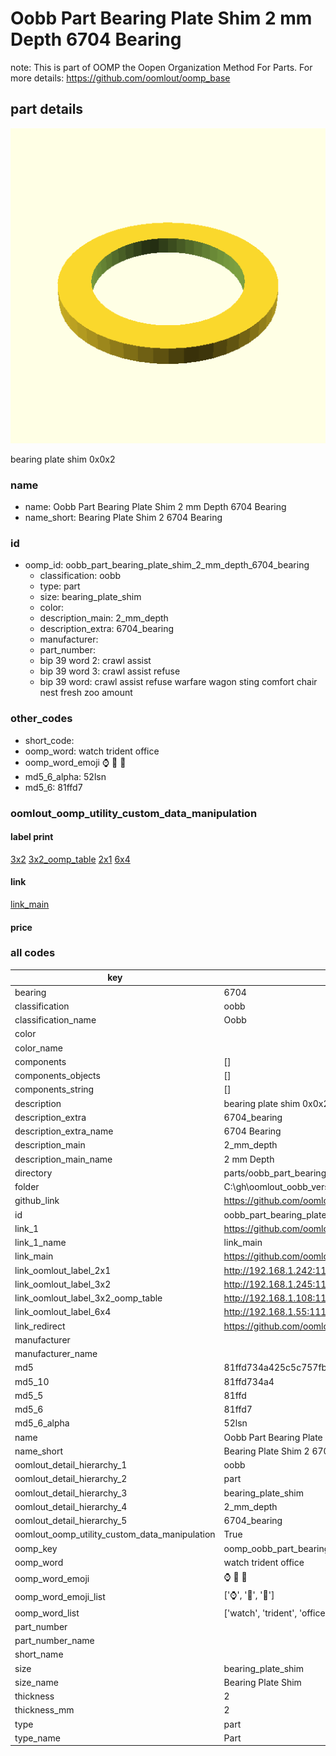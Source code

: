 # Oobb Part Bearing Plate Shim 2 mm Depth 6704 Bearing  

note: This is part of OOMP the Oopen Organization Method For Parts. For more details: https://github.com/oomlout/oomp_base

##  part details
  

[![](3dpr.png)](3dpr.png)

bearing plate shim 0x0x2



### name
* name: Oobb Part Bearing Plate Shim 2 mm Depth 6704 Bearing
* name_short: Bearing Plate Shim 2 6704 Bearing
### id
* oomp_id: oobb_part_bearing_plate_shim_2_mm_depth_6704_bearing
  * classification: oobb
  * type: part
  * size: bearing_plate_shim
  * color: 
  * description_main: 2_mm_depth
  * description_extra: 6704_bearing
  * manufacturer: 
  * part_number: 
  * bip 39 word 2: crawl assist
  * bip 39 word 3: crawl assist refuse
  * bip 39 word: crawl assist refuse warfare wagon sting comfort chair nest fresh zoo amount

### other_codes
* short_code: 
* oomp_word: watch trident office
* oomp_word_emoji :watch: :trident: :office:
* md5_6_alpha: 52lsn
* md5_6: 81ffd7






### oomlout_oomp_utility_custom_data_manipulation
#### label print
[3x2](http://192.168.1.245:1112/?label=oomp%2052lsn)
[3x2_oomp_table](http://192.168.1.108:1112/?label=oomp%2052lsn)
[2x1](http://192.168.1.242:1112/?label=oomp%2052lsn)
[6x4](http://192.168.1.55:1112/?label=oomp%2052lsn)    

#### link

[link_main](https://github.com/oomlout/oomlout_oobb_version_4_generated_parts/tree/main/navigation_oomp/oobb/part/bearing_plate_shim/2_mm_depth/6704_bearing/part)                              

#### price







### all codes 
| key | value |  
| --- | --- |  
| bearing | 6704 |  
| classification | oobb |  
| classification_name | Oobb |  
| color |  |  
| color_name |  |  
| components | [] |  
| components_objects | [] |  
| components_string | [] |  
| description | bearing plate shim 0x0x2 |  
| description_extra | 6704_bearing |  
| description_extra_name | 6704 Bearing |  
| description_main | 2_mm_depth |  
| description_main_name | 2 mm Depth |  
| directory | parts/oobb_part_bearing_plate_shim_2_mm_depth_6704_bearing |  
| folder | C:\gh\oomlout_oobb_version_4_generated_parts\parts\oobb_part_bearing_plate_shim_2_mm_depth_6704_bearing |  
| github_link | https://github.com/oomlout/oomlout_oomp_part_src/tree/main/parts/oobb_part_bearing_plate_shim_2_mm_depth_6704_bearing |  
| id | oobb_part_bearing_plate_shim_2_mm_depth_6704_bearing |  
| link_1 | https://github.com/oomlout/oomlout_oobb_version_4_generated_parts/tree/main/navigation_oomp/oobb/part/bearing_plate_shim/2_mm_depth/6704_bearing/part |  
| link_1_name | link_main |  
| link_main | https://github.com/oomlout/oomlout_oobb_version_4_generated_parts/tree/main/navigation_oomp/oobb/part/bearing_plate_shim/2_mm_depth/6704_bearing/part |  
| link_oomlout_label_2x1 | http://192.168.1.242:1112/?label=oomp%2052lsn |  
| link_oomlout_label_3x2 | http://192.168.1.245:1112/?label=oomp%2052lsn |  
| link_oomlout_label_3x2_oomp_table | http://192.168.1.108:1112/?label=oomp%2052lsn |  
| link_oomlout_label_6x4 | http://192.168.1.55:1112/?label=oomp%2052lsn |  
| link_redirect | https://github.com/oomlout/oomlout_oobb_version_4_generated_parts/tree/main/parts/oobb_bearing_plate_shim_02_6704 |  
| manufacturer |  |  
| manufacturer_name |  |  
| md5 | 81ffd734a425c5c757fb2f7168c37195 |  
| md5_10 | 81ffd734a4 |  
| md5_5 | 81ffd |  
| md5_6 | 81ffd7 |  
| md5_6_alpha | 52lsn |  
| name | Oobb Part Bearing Plate Shim 2 mm Depth 6704 Bearing |  
| name_short | Bearing Plate Shim 2 6704 Bearing |  
| oomlout_detail_hierarchy_1 | oobb |  
| oomlout_detail_hierarchy_2 | part |  
| oomlout_detail_hierarchy_3 | bearing_plate_shim |  
| oomlout_detail_hierarchy_4 | 2_mm_depth |  
| oomlout_detail_hierarchy_5 | 6704_bearing |  
| oomlout_oomp_utility_custom_data_manipulation | True |  
| oomp_key | oomp_oobb_part_bearing_plate_shim_2_mm_depth_6704_bearing |  
| oomp_word | watch trident office |  
| oomp_word_emoji | :watch: :trident: :office: |  
| oomp_word_emoji_list | [':watch:', ':trident:', ':office:'] |  
| oomp_word_list | ['watch', 'trident', 'office'] |  
| part_number |  |  
| part_number_name |  |  
| short_name |  |  
| size | bearing_plate_shim |  
| size_name | Bearing Plate Shim |  
| thickness | 2 |  
| thickness_mm | 2 |  
| type | part |  
| type_name | Part |  
